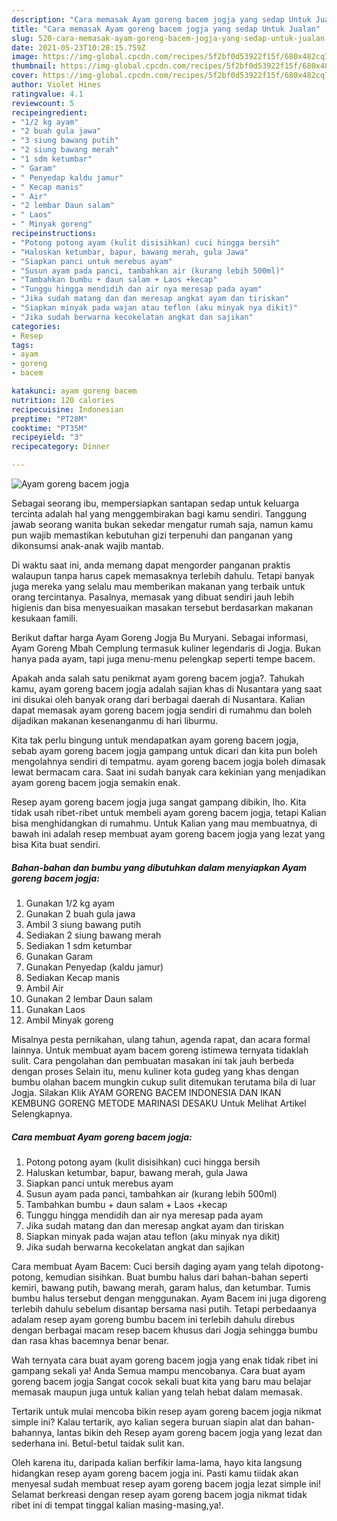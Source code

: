 ```yaml
---
description: "Cara memasak Ayam goreng bacem jogja yang sedap Untuk Jualan"
title: "Cara memasak Ayam goreng bacem jogja yang sedap Untuk Jualan"
slug: 520-cara-memasak-ayam-goreng-bacem-jogja-yang-sedap-untuk-jualan
date: 2021-05-23T10:28:15.759Z
image: https://img-global.cpcdn.com/recipes/5f2bf0d53922f15f/680x482cq70/ayam-goreng-bacem-jogja-foto-resep-utama.jpg
thumbnail: https://img-global.cpcdn.com/recipes/5f2bf0d53922f15f/680x482cq70/ayam-goreng-bacem-jogja-foto-resep-utama.jpg
cover: https://img-global.cpcdn.com/recipes/5f2bf0d53922f15f/680x482cq70/ayam-goreng-bacem-jogja-foto-resep-utama.jpg
author: Violet Hines
ratingvalue: 4.1
reviewcount: 5
recipeingredient:
- "1/2 kg ayam"
- "2 buah gula jawa"
- "3 siung bawang putih"
- "2 siung bawang merah"
- "1 sdm ketumbar"
- " Garam"
- " Penyedap kaldu jamur"
- " Kecap manis"
- " Air"
- "2 lembar Daun salam"
- " Laos"
- " Minyak goreng"
recipeinstructions:
- "Potong potong ayam (kulit disisihkan) cuci hingga bersih"
- "Haluskan ketumbar, bapur, bawang merah, gula Jawa"
- "Siapkan panci untuk merebus ayam"
- "Susun ayam pada panci, tambahkan air (kurang lebih 500ml)"
- "Tambahkan bumbu + daun salam + Laos +kecap"
- "Tunggu hingga mendidih dan air nya meresap pada ayam"
- "Jika sudah matang dan dan meresap angkat ayam dan tiriskan"
- "Siapkan minyak pada wajan atau teflon (aku minyak nya dikit)"
- "Jika sudah berwarna kecokelatan angkat dan sajikan"
categories:
- Resep
tags:
- ayam
- goreng
- bacem

katakunci: ayam goreng bacem 
nutrition: 120 calories
recipecuisine: Indonesian
preptime: "PT28M"
cooktime: "PT35M"
recipeyield: "3"
recipecategory: Dinner

---
```



![Ayam goreng bacem jogja](https://img-global.cpcdn.com/recipes/5f2bf0d53922f15f/680x482cq70/ayam-goreng-bacem-jogja-foto-resep-utama.jpg)

Sebagai seorang ibu, mempersiapkan santapan sedap untuk keluarga tercinta adalah hal yang menggembirakan bagi kamu sendiri. Tanggung jawab seorang  wanita bukan sekedar mengatur rumah saja, namun kamu pun wajib memastikan kebutuhan gizi terpenuhi dan panganan yang dikonsumsi anak-anak wajib mantab.

Di waktu  saat ini, anda memang dapat mengorder panganan praktis walaupun tanpa harus capek memasaknya terlebih dahulu. Tetapi banyak juga mereka yang selalu mau memberikan makanan yang terbaik untuk orang tercintanya. Pasalnya, memasak yang dibuat sendiri jauh lebih higienis dan bisa menyesuaikan masakan tersebut berdasarkan makanan kesukaan famili. 

Berikut daftar harga Ayam Goreng Jogja Bu Muryani. Sebagai informasi, Ayam Goreng Mbah Cemplung termasuk kuliner legendaris di Jogja. Bukan hanya pada ayam, tapi juga menu-menu pelengkap seperti tempe bacem.

Apakah anda salah satu penikmat ayam goreng bacem jogja?. Tahukah kamu, ayam goreng bacem jogja adalah sajian khas di Nusantara yang saat ini disukai oleh banyak orang dari berbagai daerah di Nusantara. Kalian dapat memasak ayam goreng bacem jogja sendiri di rumahmu dan boleh dijadikan makanan kesenanganmu di hari liburmu.

Kita tak perlu bingung untuk mendapatkan ayam goreng bacem jogja, sebab ayam goreng bacem jogja gampang untuk dicari dan kita pun boleh mengolahnya sendiri di tempatmu. ayam goreng bacem jogja boleh dimasak lewat bermacam cara. Saat ini sudah banyak cara kekinian yang menjadikan ayam goreng bacem jogja semakin enak.

Resep ayam goreng bacem jogja juga sangat gampang dibikin, lho. Kita tidak usah ribet-ribet untuk membeli ayam goreng bacem jogja, tetapi Kalian bisa menghidangkan di rumahmu. Untuk Kalian yang mau membuatnya, di bawah ini adalah resep membuat ayam goreng bacem jogja yang lezat yang bisa Kita buat sendiri.

<!--inarticleads1-->

##### Bahan-bahan dan bumbu yang dibutuhkan dalam menyiapkan Ayam goreng bacem jogja:

1. Gunakan 1/2 kg ayam
1. Gunakan 2 buah gula jawa
1. Ambil 3 siung bawang putih
1. Sediakan 2 siung bawang merah
1. Sediakan 1 sdm ketumbar
1. Gunakan  Garam
1. Gunakan  Penyedap (kaldu jamur)
1. Sediakan  Kecap manis
1. Ambil  Air
1. Gunakan 2 lembar Daun salam
1. Gunakan  Laos
1. Ambil  Minyak goreng


Misalnya pesta pernikahan, ulang tahun, agenda rapat, dan acara formal lainnya. Untuk membuat ayam bacem goreng istimewa ternyata tidaklah sulit. Cara pengolahan dan pembuatan masakan ini tak jauh berbeda dengan proses Selain itu, menu kuliner kota gudeg yang khas dengan bumbu olahan bacem mungkin cukup sulit ditemukan terutama bila di luar Jogja. Silakan Klik AYAM GORENG BACEM INDONESIA DAN IKAN KEMBUNG GORENG METODE MARINASI DESAKU Untuk Melihat Artikel Selengkapnya. 

<!--inarticleads2-->

##### Cara membuat Ayam goreng bacem jogja:

1. Potong potong ayam (kulit disisihkan) cuci hingga bersih
1. Haluskan ketumbar, bapur, bawang merah, gula Jawa
1. Siapkan panci untuk merebus ayam
1. Susun ayam pada panci, tambahkan air (kurang lebih 500ml)
1. Tambahkan bumbu + daun salam + Laos +kecap
1. Tunggu hingga mendidih dan air nya meresap pada ayam
1. Jika sudah matang dan dan meresap angkat ayam dan tiriskan
1. Siapkan minyak pada wajan atau teflon (aku minyak nya dikit)
1. Jika sudah berwarna kecokelatan angkat dan sajikan


Cara membuat Ayam Bacem: Cuci bersih daging ayam yang telah dipotong-potong, kemudian sisihkan. Buat bumbu halus dari bahan-bahan seperti kemiri, bawang putih, bawang merah, garam halus, dan ketumbar. Tumis bumbu halus tersebut dengan menggunakan. Ayam Bacem ini juga digoreng terlebih dahulu sebelum disantap bersama nasi putih. Tetapi perbedaanya adalam resep ayam goreng bumbu bacem ini terlebih dahulu direbus dengan berbagai macam resep bacem khusus dari Jogja sehingga bumbu dan rasa khas bacemnya benar benar. 

Wah ternyata cara buat ayam goreng bacem jogja yang enak tidak ribet ini gampang sekali ya! Anda Semua mampu mencobanya. Cara buat ayam goreng bacem jogja Sangat cocok sekali buat kita yang baru mau belajar memasak maupun juga untuk kalian yang telah hebat dalam memasak.

Tertarik untuk mulai mencoba bikin resep ayam goreng bacem jogja nikmat simple ini? Kalau tertarik, ayo kalian segera buruan siapin alat dan bahan-bahannya, lantas bikin deh Resep ayam goreng bacem jogja yang lezat dan sederhana ini. Betul-betul taidak sulit kan. 

Oleh karena itu, daripada kalian berfikir lama-lama, hayo kita langsung hidangkan resep ayam goreng bacem jogja ini. Pasti kamu tiidak akan menyesal sudah membuat resep ayam goreng bacem jogja lezat simple ini! Selamat berkreasi dengan resep ayam goreng bacem jogja nikmat tidak ribet ini di tempat tinggal kalian masing-masing,ya!.

